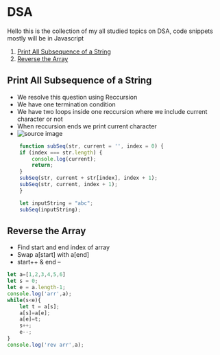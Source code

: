 # DSA

Hello this is the collection of my all studied topics on DSA, code snippets mostly will be in Javascript

1. [Print All Subsequence of a String](#print-all-subsequence-of-a-string)
1. [Reverse the Array](#reverse-the-array)


## Print All Subsequence of a String
	
* We resolve this question using Reccursion
* We have one termination condition 
* We have two loops inside one reccursion where we include current character or not
* When reccursion ends we print current character
* ![source image](https://lh6.googleusercontent.com/CEieqI0YHVpWwUmFlQ8crhsoba-FxZ-gAYSdXctbvTqEXjJ0NMwU6zhWvaIb0r6bxfMNakuaS_gEfUkg6OhG92kK5kunT8aMC66FvqVwS79qVNbzfhr5tKZXztuRix8C9qMo4RXG)

```javascript
    function subSeq(str, current = '', index = 0) {
    if (index === str.length) {
        console.log(current);
        return;
    }
    subSeq(str, current + str[index], index + 1);
    subSeq(str, current, index + 1);
    }

    let inputString = "abc";
    subSeq(inputString);
```

## Reverse the Array

* Find start and end index of array
* Swap a[start] with a[end]
* start++ & end –

```javascript
let a=[1,2,3,4,5,6]
let s = 0;
let e = a.length-1;
console.log('arr',a);
while(s<e){
    let t = a[s];
    a[s]=a[e];
    a[e]=t;
    s++;
    e--;
}
console.log('rev arr',a);
```

